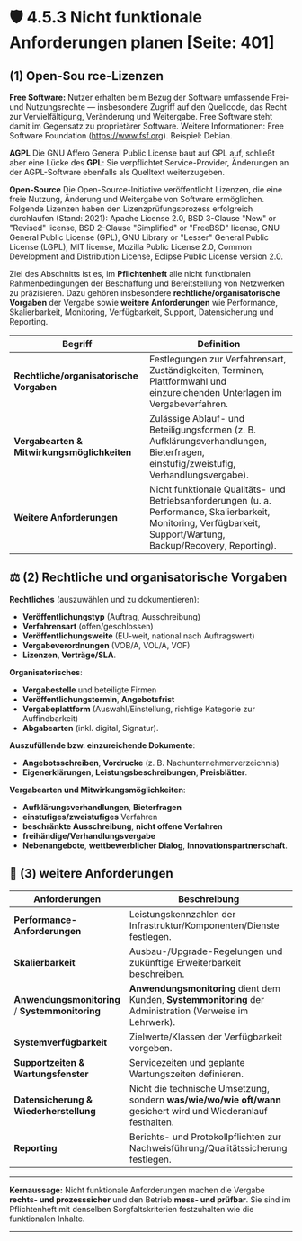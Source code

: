 # 🛡️ 4.5.3 Nicht funktionale Anforderungen planen [Seite: 401]

## (1) Open-Sou rce-Lizenzen

**Free Software:** Nutzer erhalten beim Bezug der Software umfassende Frei‑ und Nutzungsrechte — insbesondere Zugriff auf den Quellcode, das Recht zur Vervielfältigung, Veränderung und Weitergabe. Free Software steht damit im Gegensatz zu proprietärer Software. Weitere Informationen: Free Software Foundation (https://www.fsf.org). Beispiel: Debian.

 **AGPL** Die GNU Affero General Public License baut auf GPL auf, schließt aber eine Lücke des **GPL**: Sie verpflichtet Service-Provider, Änderungen an der AGPL-Software ebenfalls als
Quelltext weiterzugeben.


**Open-Source** Die Open-Source-lnitiative veröffentlicht Lizenzen, die eine freie Nutzung, Änderung
und Weitergabe von Software ermöglichen. Folgende Lizenzen haben den Lizenzprüfungsprozess
erfolgreich durchlaufen (Stand: 2021): Apache License 2.0, BSD 3-Clause  "New" or "Revised" license, BSD 2-Clause "Simplified" or "FreeBSD" license, GNU General Public License (GPL), GNU Library or "Lesser" General Public License (LGPL), MIT license, Mozilla Public License 2.0, Common Development and Distribution License, Eclipse Public License version 2.0.

Ziel des Abschnitts ist es, im **Pflichtenheft** alle nicht funktionalen Rahmenbedingungen der Beschaffung und Bereitstellung von Netzwerken zu präzisieren. Dazu gehören insbesondere **rechtliche/organisatorische Vorgaben** der Vergabe sowie **weitere Anforderungen** wie Performance, Skalierbarkeit, Monitoring, Verfügbarkeit, Support, Datensicherung und Reporting.

| Begriff                                     | Definition                                                                                                                                                           |
| ------------------------------------------- | -------------------------------------------------------------------------------------------------------------------------------------------------------------------- |
| **Rechtliche/organisatorische Vorgaben**    | Festlegungen zur Verfahrensart, Zuständigkeiten, Terminen, Plattformwahl und einzureichenden Unterlagen im Vergabeverfahren.                                         |
| **Vergabearten & Mitwirkungsmöglichkeiten** | Zulässige Ablauf- und Beteiligungsformen (z. B. Aufklärungsverhandlungen, Bieterfragen, einstufig/zweistufig, Verhandlungsvergabe).                                  |
| **Weitere Anforderungen**                   | Nicht funktionale Qualitäts- und Betriebsanforderungen (u. a. Performance, Skalierbarkeit, Monitoring, Verfügbarkeit, Support/Wartung, Backup/Recovery, Reporting).  |

## ⚖️ (2) Rechtliche und organisatorische Vorgaben

**Rechtliches** (auszuwählen und zu dokumentieren):

* **Veröffentlichungstyp** (Auftrag, Ausschreibung)
* **Verfahrensart** (offen/geschlossen)
* **Veröffentlichungsweite** (EU-weit, national nach Auftragswert)
* **Vergabeverordnungen** (VOB/A, VOL/A, VOF)
* **Lizenzen, Verträge/SLA**. 

**Organisatorisches**:

* **Vergabestelle** und beteiligte Firmen
* **Veröffentlichungstermin**, **Angebotsfrist**
* **Vergabeplattform** (Auswahl/Einstellung, richtige Kategorie zur Auffindbarkeit)
* **Abgabearten** (inkl. digital, Signatur). 

**Auszufüllende bzw. einzureichende Dokumente**:

* **Angebotsschreiben**, **Vordrucke** (z. B. Nachunternehmerverzeichnis)
* **Eigenerklärungen**, **Leistungsbeschreibungen**, **Preisblätter**. 

**Vergabearten und Mitwirkungsmöglichkeiten**:

* **Aufklärungsverhandlungen**, **Bieterfragen**
* **einstufiges/zweistufiges** Verfahren
* **beschränkte Ausschreibung**, **nicht offene Verfahren**
* **freihändige/Verhandlungsvergabe**
* **Nebenangebote**, **wettbewerblicher Dialog**, **Innovationspartnerschaft**. 

## 🧱 (3) weitere Anforderungen

| Anforderungen                                   | Beschreibung                                                                                                     |
| ----------------------------------------------- | ---------------------------------------------------------------------------------------------------------------- |
| **Performance-Anforderungen**                   | Leistungskennzahlen der Infrastruktur/Komponenten/Dienste festlegen.                                             |
| **Skalierbarkeit**                              | Ausbau-/Upgrade-Regelungen und zukünftige Erweiterbarkeit beschreiben.                                           |
| **Anwendungsmonitoring** / **Systemmonitoring** | **Anwendungsmonitoring** dient dem Kunden, **Systemmonitoring** der Administration (Verweise im Lehrwerk).       |
| **Systemverfügbarkeit**                         | Zielwerte/Klassen der Verfügbarkeit vorgeben.                                                                    |
| **Supportzeiten & Wartungsfenster**             | Servicezeiten und geplante Wartungszeiten definieren.                                                            |
| **Datensicherung & Wiederherstellung**          | Nicht die technische Umsetzung, sondern **was/wie/wo/wie oft/wann** gesichert wird und Wiederanlauf festhalten.  |
| **Reporting**                                   | Berichts- und Protokollpflichten zur Nachweisführung/Qualitätssicherung festlegen.                               |

---

**Kernaussage:** Nicht funktionale Anforderungen machen die Vergabe **rechts- und prozesssicher** und den Betrieb **mess- und prüfbar**. Sie sind im Pflichtenheft mit denselben Sorgfaltskriterien festzuhalten wie die funktionalen Inhalte.

---
